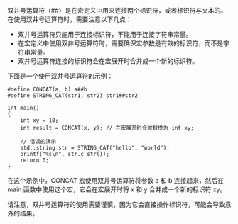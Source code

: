 双井号运算符（##）是在宏定义中用来连接两个标识符，或者标识符与文本的。在使用双井号运算符时，需要注意以下几点：

- 双井号运算符只能用于连接标识符，不能用于连接字符串常量。
- 在宏定义中使用双井号运算符时，需要确保宏参数是有效的标识符，而不是字符串常量。
- 双井号运算符连接的标识符会在宏展开时合并成一个新的标识符。

下面是一个使用双井号运算符的示例：
```
#define CONCAT(a, b) a##b
#define STRING_CAT(str1, str2) str1##str2

int main()
{
    int xy = 10;
    int result = CONCAT(x, y); // 在宏展开时会被替换为 int xy;
    
    // 错误的演示
    std::string str = STRING_CAT("hello", "world");
    printf("%s\n", str.c_str());
    return 0;
}
```
在这个示例中，CONCAT 宏使用双井号运算符将参数 a 和 b 连接起来，然后在 main 函数中使用这个宏，它会在宏展开时将 x 和 y 合并成一个新的标识符 xy。

请注意，双井号运算符的使用需要谨慎，因为它会直接操作标识符，可能会导致意外的结果。